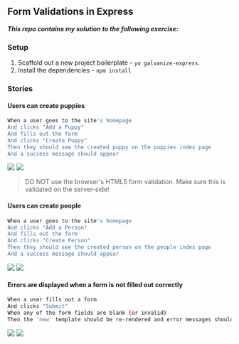 ## Form Validations in Express

***This repo contains my solution to the following exercise:***

### Setup

1. Scaffold out a new project boilerplate - `yo galvanize-express`.
1. Install the dependencies - `npm install`

### Stories

#### Users can create puppies

```sh
When a user goes to the site's homepage
And clicks "Add a Puppy"
And fills out the form
And clicks "Create Puppy"
Then they should see the created puppy on the puppies index page
And a success message should appear
```

![](wireframes/puppy.png)
![](wireframes/puppies3.png)

> DO NOT use the browser's HTML5 form validation. Make sure this is validated on the server-side!

#### Users can create people

```sh
When a user goes to the site's homepage
And clicks "Add a Person"
And fills out the form
And clicks "Create Person"
Then they should see the created person on the people index page
And a success message should appear
```

![](wireframes/person1.png)
![](wireframes/person3.png)

#### Errors are displayed when a form is not filled out correctly

```sh
When a user fills out a form
And clicks "Submit"
When any of the form fields are blank (or invalid)
Then the 'new' template should be re-rendered and error messages should appear
```
![](wireframes/person2.png)
![](wireframes/puppy2.png)
